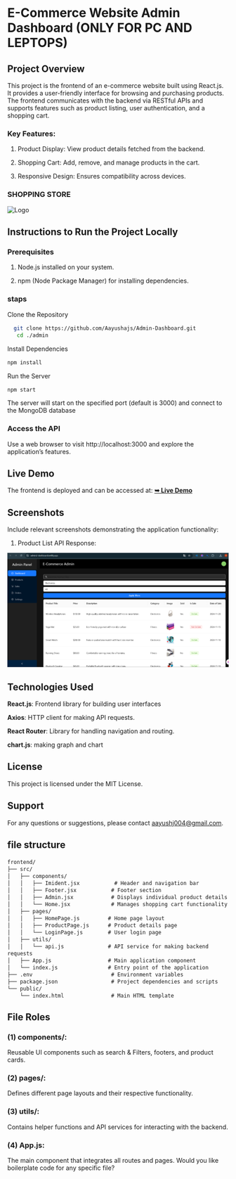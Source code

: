 
# E-Commerce Website Admin Dashboard (ONLY FOR PC AND LEPTOPS)

## Project Overview

 This project is the frontend of an e-commerce website built using React.js. It provides a user-friendly interface for browsing and purchasing products. The frontend communicates with the backend via RESTful APIs and supports features such as product listing, user authentication, and a shopping cart.

### Key Features:

1)  Product Display: View product details fetched from the backend.

2) Shopping Cart: Add, remove, and manage products in the cart.

3) Responsive Design: Ensures compatibility across devices.


### SHOPPING STORE

![Logo](https://img.freepik.com/premium-vector/shopping-logo-design-template-with-bag_502185-127.jpg)

## Instructions to Run the Project Locally

### Prerequisites

1) Node.js installed on your system.

3) npm (Node Package Manager) for installing dependencies.

### staps
Clone the Repository
```bash
  git clone https://github.com/Aayushajs/Admin-Dashboard.git
   cd ./admin
```
Install Dependencies
```bash
npm install
```
 
Run the Server
```
npm start
```
The server will start on the specified port (default is 3000) and connect to the MongoDB database

### Access the API
Use a web browser to visit http://localhost:3000 and explore the application’s features.




## Live Demo
The frontend is deployed and can be accessed at:
<a href="https://admin2-dashboard.netlify.app/"><strong>➥ Live Demo</strong></a>

## Screenshots

Include relevant screenshots demonstrating the application functionality:

1) Product List API Response:


![App Screenshot](./SS.png)



## Technologies Used

**React.js**:  Frontend library for building user interfaces

**Axios**: HTTP client for making API requests.

**React Router**: Library for handling navigation and routing.

**chart.js**: making graph and chart 

## License

This project is licensed under the MIT License.




## Support
For any questions or suggestions, please contact aayushj004@gmail.com.


## file structure
```
frontend/
├── src/
│   ├── components/
│   │   ├── Imident.jsx           # Header and navigation bar
│   │   ├── Footer.jsx           # Footer section
│   │   ├── Admin.jsx            # Displays individual product details
│   │   └── Home.jsx             # Manages shopping cart functionality
│   ├── pages/
│   │   ├── HomePage.js         # Home page layout
│   │   ├── ProductPage.js      # Product details page
│   │   └── LoginPage.js        # User login page
│   ├── utils/
│   │   └── api.js              # API service for making backend requests
│   ├── App.js                  # Main application component
│   └── index.js                # Entry point of the application
├── .env                         # Environment variables
├── package.json                 # Project dependencies and scripts
└── public/
    └── index.html               # Main HTML template
```
## File Roles
### (1) components/:
Reusable UI components such as search & Filters, footers, and product cards.

### (2) pages/:

Defines different page layouts and their respective functionality.

### (3) utils/:

 Contains helper functions and API services for interacting with the backend.

### (4)  App.js:

The main component that integrates all routes and pages.
Would you like boilerplate code for any specific file?
